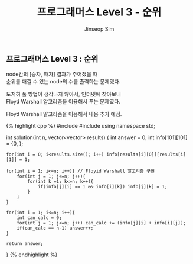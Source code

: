 ﻿---
layout: post
title: "프로그래머스 Level 3 - 순위"
categories: Programmers
tags: [cpp]
author:
  - Jinseop Sim
---

## 프로그래머스 Level 3 : 순위

node간의 [승자, 패자] 결과가 주어졌을 때  
순위를 매길 수 있는 node의 수를 출력하는 문제였다.  

도저히 풀 방법이 생각나지 않아서, 인터넷에 찾아보니  
Floyd Warshall 알고리즘을 이용해서 푸는 문제였다.  

Floyd Warshall 알고리즘을 이용해서
내용 추가 예정.

{% highlight cpp %}
#include <string>
#include <vector>
using namespace std;

int solution(int n, vector<vector<int>> results) {
    int answer = 0;
    int info[101][101] = {0, };
    
    for(int i = 0; i<results.size(); i++) info[results[i][0]][results[i][1]] = 1;
    
    for(int i = 1; i<=n; i++){ // Floyid Warshall 알고리즘 구현
        for(int j = 1; j<=n; j++){
            for(int k =1; k<=n; k++){
                if(info[j][i] == 1 && info[i][k]) info[j][k] = 1;
            }
        }
    }
    
    for(int i = 1; i<=n; i++){
        int can_calc = 0;
        for(int j = 1; j<=n; j++) can_calc += (info[j][i] + info[i][j]);
        if(can_calc == n-1) answer++;
    }
    
    return answer;
}
{% endhighlight %}